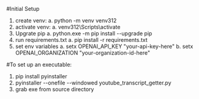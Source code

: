 #Initial Setup
1. create venv: 
    a. python -m venv venv312
2. activate venv:
    a. venv312\Scripts\activate 
3. Upgrate pip
    a. python.exe -m pip install --upgrade pip
4. run requirements.txt
    a. pip install -r requirements.txt
5. set env variables
    a. setx OPENAI_API_KEY "your-api-key-here"
    b. setx OPENAI_ORGANIZATION "your-organization-id-here"


#To set up an executable:
1. pip install pyinstaller
2. pyinstaller --onefile --windowed youtube_transcript_getter.py
3. grab exe from source directory